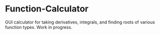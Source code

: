 # Function-Calculator
GUI calculator for taking derivatives, integrals, and finding roots of various function types. Work in progress.


